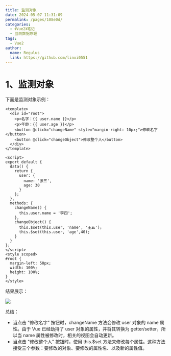 ```yaml
---
title: 监测对象
date: 2024-05-07 11:31:09
permalink: /pages/108e0d/
categories:
  - 《Vue2》笔记
  - 监测数据原理
tags:
  - Vue2
author: 
  name: Regulus
  link: https://github.com/linxi0551
---
```


# 1、监测对象

下面是监测对象示例：
```vue
<template>
  <div id="root">
    <p>名字：{{ user.name }}</p>
    <p>年龄：{{ user.age }}</p>
    <button @click="changeName" style="margin-right: 10px;">修改名字</button>
    <button @click="changeObject">修改整个人</button>
  </div>
</template>

<script>
export default {
  data() {
    return {
      user: {
        name: '张三',
        age: 30
      }
    };
  },
  methods: {
    changeName() {
      this.user.name = '李四';
    },
    changeObject() {
      this.$set(this.user, 'name', '王五');
      this.$set(this.user, 'age',40);
    }
  }
};
</script>
<style scoped>
#root {
  margin-left: 50px;
  width: 100%;
  height: 100%;
}
</style>
```

结果展示：

![](https://cdn.nlark.com/yuque/0/2024/gif/40965929/1713505343080-fb2456d4-d3c7-4475-ae1d-314ea2aa28e6.gif)

总结：

- 当点击 "修改名字" 按钮时，changeName 方法会修改 user 对象的 name 属性。由于 Vue 已经劫持了 user 对象的属性，并将其转换为 getter/setter，所以当 name 属性被修改时，相关的视图会自动更新。
- 当点击 "修改整个人" 按钮时，使用  this.$set  方法来修改每个属性。这种方法接受三个参数：要修改的对象、要修改的属性名、以及新的属性值。